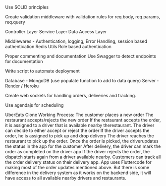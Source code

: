 Use SOLID principles

Create validation middleware with validation rules for req.body, req.params, req.query

Controller Layer
Service Layer
Data Access Layer

Middlewares - Authentication, logging, Error Handling, 
session based authentication
Redis
Utils
Role based authentication

Proper commenting and documentation
Use Swagger to detect endpoints for documentation

Write script to automate deployment

Database - MongoDB (use populate function to add to data query)
Server - Render / Heroku

Create web sockets for handling orders, deliveries and tracking.

Use agendajs for scheduling 

UberEats Clone Working Process:
The customer places a new order
The restaurant accepts/rejects the new order
If the restaurant accepts the order, it is assigned to a driver that is available nearby therestaurant.
The driver can decide to either accept or reject the order
If the driver accepts the order, he is assigned to pick up and drop delivery
The driver reaches the restaurant to pick up the order. Once the order is picked, the driverupdates the status in the app for the customer
After delivery, the driver can mark the order as completed on the driver app
If the driver rejects the order, the dispatch starts again from a driver available nearby.
Customers can track all the order delivery status on their delivery app. App uses Fluttercode for making most of the order updates mentioned above.
But there is some difference in the delivery system as it works on the backend side, it will have access to all available nearby drivers and restaurants.